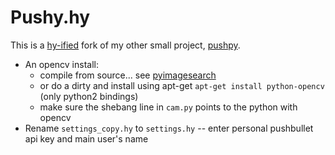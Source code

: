 # Pushy.hy

This is a [hy-ified](https://github.com/hylang/hy) fork of my other small project, [pushpy](https://github.com/jaemk/pushpy).


* An opencv install:
  * compile from source... see [pyimagesearch](http://www.pyimagesearch.com/2015/07/27/installing-opencv-3-0-for-both-python-2-7-and-python-3-on-your-raspberry-pi-2/)
  * or do a dirty and install using apt-get `apt-get install python-opencv` (only python2 bindings) 
  * make sure the shebang line in `cam.py` points to the python with opencv
* Rename `settings_copy.hy` to `settings.hy` -- enter personal pushbullet api key and main user's name

